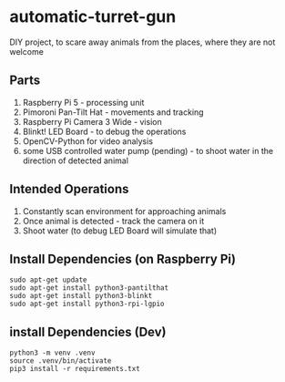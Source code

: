# automatic-turret-gun

DIY project, to scare away animals from the places, where they are not welcome

## Parts

1. Raspberry Pi 5 - processing unit
2. Pimoroni Pan-Tilt Hat - movements and tracking
3. Raspberry Pi Camera 3 Wide - vision
4. Blinkt! LED Board - to debug the operations
6. OpenCV-Python for video analysis
5. some USB controlled water pump (pending) - to shoot water in the direction of detected animal

## Intended Operations

1. Constantly scan environment for approaching animals
2. Once animal is detected - track the camera on it
3. Shoot water (to debug LED Board will simulate that)

## Install Dependencies (on Raspberry Pi)

```
sudo apt-get update
sudo apt-get install python3-pantilthat
sudo apt-get install python3-blinkt
sudo apt-get install python3-rpi-lgpio
```

## install Dependencies (Dev)

```
python3 -m venv .venv
source .venv/bin/activate
pip3 install -r requirements.txt
```
